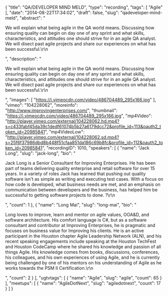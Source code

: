 {
  "title": "QA/DEVELOPER MIND MELD",
  "type": "recording",
  "tags": [
    "Agile"
  ],
  "date": "2014-08-22T17:34:02",
  "draft": false,
  "slug": "qadeveloper-mind-meld",
  "abstract": "<p>We will explain what being agile in the QA world means. Discussing how ensuring quality can begin on day one of any sprint and what skills, characteristics, and attitudes one should strive for in an agile QA analyst. We will disect past agile projects and share our experiences on what has been successful.\r\n</p>",
  "description": "<p>We will explain what being agile in the QA world means. Discussing how ensuring quality can begin on day one of any sprint and what skills, characteristics, and attitudes one should strive for in an agile QA analyst. We will disect past agile projects and share our experiences on what has been successful.\r\n</p>",
  "images": [
    "https://i.vimeocdn.com/video/486704489_295x166.jpg"
  ],
  "vimeo": "104228062",
  "moreinfo": "http://www.improvingenterprises.com/",
  "thumbnail": "https://i.vimeocdn.com/video/486704489_295x166.jpg",
  "mp4Video": "http://player.vimeo.com/external/104228062.hd.mp4?s=c433fabf45da39c1dedf61074b5b27a6179dcc72&profile_id=113&oauth2_token_id=20985841",
  "mp4VideoLow": "http://player.vimeo.com/external/104228062.sd.mp4?s=25f6f37986dbd8b448f51cfaa851da186c69b8fc&profile_id=112&oauth2_token_id=20985841",
  "recordingID": 1010,
  "speakers": [
    {
      "name": "Jack Long",
      "slug": "jack-long",
      "bio": "<p>Jack Long is a Senior Consultant for Improving Enterprises. He has been part of teams delivering quality enterprise and retail software for over 15 years. In a variety of roles Jack has learned that pushing out quality software isn't as simple as writing and executing test cases. With a focus on how code is developed, what business needs are met, and an emphasis on communication between developers and the business, has helped him be successful to getting software projects to done. ?\r\n</p>",
      "count": 1
    },
    {
      "name": "Long Mai",
      "slug": "long-mai",
      "bio": "<p>Long loves to improve, learn and mentor on agile values, OOA&D, and software architecture. His comfort language is C#, but as a software consultant and contributor at Improving Enterprises, he is pragmatic and focuses on business value for Improving his clients. He is an active participant in the Houston chapter Agile Leadership Network (ALN), and his recent speaking engagements include speaking at the Houston TechFest and Houston CodeCamp where he shared his knowledge and passion of all things Agile. His knowledge comes from books, discussions, conferences, his colleagues, and his own experiences of using Agile, and he is currently being challenged by one of his mentors on his understanding of Agile as he works towards the PSM II Certification.\r\n</p>",
      "count": 2
    }
  ],
  "ugtvtags": [
    {
      "name": "Agile",
      "slug": "agile",
      "count": 65
    }
  ],
  "meetups": [
    {
      "name": "AgileDotNext",
      "slug": "agiledotnext",
      "count": 17
    }
  ]
}